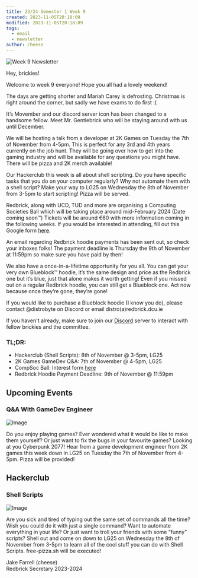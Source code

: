 ```yaml
---
title: 23/24 Semester 1 Week 9 
created: 2023-11-05T20:18:09
modified: 2023-11-05T20:18:09
tags:
  - email
  - newsletter
author: cheese
---
```


![Week 9 Newsletter](https://cdn.discordapp.com/attachments/523562314344038411/1170803841009189045/matter-of-fact-gentleman.gif?ex=655a5f0c&is=6547ea0c&hm=2197f529b572b2db14e007ace1c55e19c727e218cbf9784294e229d75b564c83&)


Hey, brickies!

Welcome to week 9 everyone! Hope you all had a lovely weekend!

The days are getting shorter and Mariah Carey is defrosting. Christmas is right around the corner, but sadly we have exams to do first :(

It’s Movember and our discord server icon has been changed to a handsome fellow. Meet Mr. Gentlebrick who will be staying around with us until December.

We will be hosting a talk from a developer at 2K Games on Tuesday the 7th of November from 4-5pm. This is perfect for any 3rd and 4th years currently on the job hunt. They will be going over how to get into the gaming industry and will be available for any questions you might have. There will be pizza and 2K merch available!

Our Hackerclub this week is all about shell scripting. Do you have specific tasks that you do on your computer regularly? Why not automate them with a shell script? Make your way to LG25 on Wednesday the 8th of November from 3-5pm to start scripting! Pizza will be served.

Redbrick, along with UCD, TUD and more are organising a Computing Societies Ball which will be taking place around mid-February 2024 (Date coming soon™) Tickets will be around €60 with more information coming in the following weeks. If you would be interested in attending, fill out this Google form [here](https://forms.gle/hPgANpJ4iKcWv2B19).

An email regarding Redbrick hoodie payments has been sent out, so check your inboxes folks! The payment deadline is Thursday the 9th of November at 11:59pm so make sure you have paid by then!

We also have a once-in-a-lifetime opportunity for you all. You can get your very own Blueblock™ hoodie, it’s the same design and price as the Redbrick one but it’s blue, just that alone makes it worth getting! Even if you missed out on a regular Redbrick hoodie, you can still get a Blueblock one. Act now because once they’re gone, they’re gone!

If you would like to purchase a Blueblock hoodie (I know you do), please contact @distrobyte on Discord or email distro(a)redbrick.dcu.ie

If you haven't already, make sure to join our [Discord](https://discord.gg/redbrickdcu) server to interact with fellow brickies and the committee.

### TL;DR:

- Hackerclub (Shell Scripts): 8th of November @ 3-5pm, LG25
- 2K Games GameDev Q&A: 7th of November @ 4-5pm, LG25
- CompSoc Ball: Interest form [here](https://forms.gle/hPgANpJ4iKcWv2B19)
- Redbrick Hoodie Payment Deadline: 9th of November @ 11:59pm


## Upcoming Events


### Q&A With GameDev Engineer

![Image](https://cdn.discordapp.com/attachments/897234572608159774/1170451963620622356/National_Video_Games_Day_1.png?ex=65591756&is=6546a256&hm=49881a9a8e6fce72ff8cc654a2f8cd5fd04ec0bc05a6e3254ecfc59ad7bed1ae&)


Do you enjoy playing games? Ever wondered what it would be like to make them yourself? Or just want to fix the bugs in your favourite games? Looking at you Cyberpunk 2077! Hear from a game development engineer from 2K games this week down in LG25 on Tuesday the 7th of November from 4-5pm. Pizza will be provided!




## Hackerclub





### Shell Scripts

![Image](https://cdn.discordapp.com/attachments/897234572608159774/1170813543570997248/ezgif.com-video-to-gif.gif?ex=655a6815&is=6547f315&hm=97e67c905825a4f5cacc8a2123d30f9f900a653e26fcd659705b99ec6c2e73cf&)


Are you sick and tired of typing out the same set of commands all the time? Wish you could do it with just a single command? Want to automate everything in your life? Or just want to troll your friends with some “funny” scripts? Shell out and come on down to LG25 on Wednesday the 8th of November from 3-5pm to learn all of the cool stuff you can do with Shell Scripts. free-pizza.sh will be executed!





Jake Farrell (cheese)\
Redbrick Secretary 2023-2024


